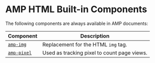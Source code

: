 # AMP HTML Built-in Components

The following components are always available in AMP documents:

| Component                   | Description                                         |
| --------------------------  | --------------------------------------------------- |
| [`amp-img`](amp-img.md)     | Replacement for the HTML `img` tag.                 |
| [`amp-pixel`](amp-pixel.md) | Used as tracking pixel to count page views.         |
